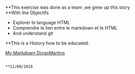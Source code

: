 
**This exercise was done as a team ,we grew up this story                                            
**With the  Objectifs

- Explorer le language HTML
- Comprendre le lien entre le markdown et le HTML
- And understand git

**This is  a History how to be educated.


[My Markdown DiogoMartins](https://diogomamartins.github.io/markdown-warmup-html/)












                                                                                                       **11/09/2018
